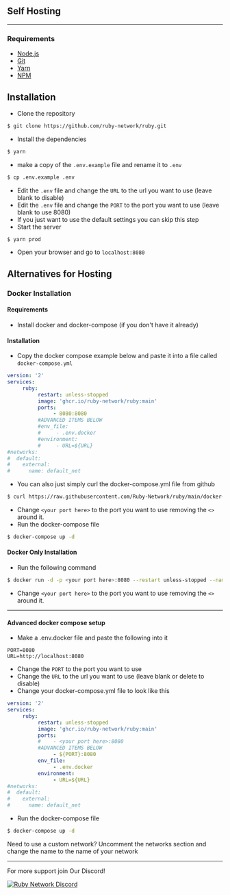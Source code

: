 ## Self Hosting
---
### Requirements
- [Node.js](https://nodejs.org/en/)
- [Git](https://git-scm.com/downloads)
- [Yarn](https://yarnpkg.com/getting-started/install)
- [NPM](https://www.npmjs.com/get-npm) <br>
## Installation
- Clone the repository
```bash
$ git clone https://github.com/ruby-network/ruby.git
```
- Install the dependencies
```bash
$ yarn
```
- make a copy of the `.env.example` file and rename it to `.env`
```bash
$ cp .env.example .env
```
- Edit the `.env` file and change the `URL` to the url you want to use (leave blank to disable)
- Edit the `.env` file and change the `PORT` to the port you want to use (leave blank to use 8080)
- If you just want to use the default settings you can skip this step
- Start the server
```bash
$ yarn prod
```
- Open your browser and go to `localhost:8080`
## Alternatives for Hosting
### Docker Installation
#### Requirements
- Install docker and docker-compose (if you don't have it already)
#### Installation
- Copy the docker compose example below and paste it into a file called `docker-compose.yml`
```yaml
version: '2'
services:
     ruby:
          restart: unless-stopped
          image: 'ghcr.io/ruby-network/ruby:main'
          ports:
               - 8080:8080   
          #ADVANCED ITEMS BELOW
          #env_file:
          #     - .env.docker  
          #environment:
          #     - URL=${URL}
#networks:
#  default:
#    external:
#      name: default_net
```
 - You can also just simply curl the docker-compose.yml file from github
 ```bash
$ curl https://raw.githubusercontent.com/Ruby-Network/ruby/main/docker-compose.yml > docker-compose.yml
```
- Change `<your port here>` to the port you want to use removing the `<>` around it.
- Run the docker-compose file
```bash
$ docker-compose up -d
```
#### Docker Only Installation
- Run the following command
```bash
$ docker run -d -p <your port here>:8080 --restart unless-stopped --name ruby ghcr.io/ruby-network/ruby
```
- Change `<your port here>` to the port you want to use removing the `<>` around it.
---

#### Advanced docker compose setup

- Make a .env.docker file and paste the following into it
```env
PORT=8080
URL=http://localhost:8080
```
- Change the `PORT` to the port you want to use
- Change the `URL` to the url you want to use (leave blank or delete to disable)
- Change your docker-compose.yml file to look like this
```yaml
version: '2'
services:
     ruby:
          restart: unless-stopped
          image: 'ghcr.io/ruby-network/ruby:main'
          ports:
          #    - <your port here>:8080   
          #ADVANCED ITEMS BELOW
               - ${PORT}:8080
          env_file:
               - .env.docker  
          environment:
               - URL=${URL}
#networks:
#  default:
#    external:
#      name: default_net
```
- Run the docker-compose file
```bash
$ docker-compose up -d
```
Need to use a custom network? Uncomment the networks section and change the name to the name of your network 

---
For more support join Our Discord!

[![Ruby Network Discord](https://invidget.switchblade.xyz/hzCjSFQeeZ?theme=dark)](https://discord.gg/hzCjSFQeeZ)